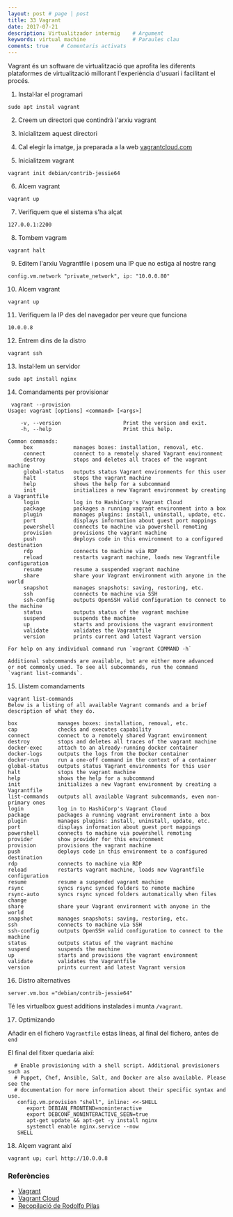 ```yaml
---
layout: post # page | post
title: 33 Vagrant
date: 2017-07-21 
description: Virtualitzador intermig    # Argument
keywords: virtual machine               # Paraules clau
coments: true    # Comentaris activats
---
```


Vagrant és un software de virtualització que aprofita les diferents plataformes de virtualització millorant l'experiència d'usuari i facilitant el procés.

1. Instal·lar el programari

```
sudo apt instal vagrant
```

2. Creem un directori que contindrà l'arxiu vagrant

3. Inicialitzem aquest directori

4. Cal elegir la imatge, ja preparada a la web [vagrantcloud.com](https://app.vagrantup.com/boxes/search)

5. Inicialitzem vagrant

```
vagrant init debian/contrib-jessie64
```

6. Alcem vagrant

```
vagrant up
```

7. Verifiquem que el sistema s'ha alçat

```
127.0.0.1:2200
```

8. Tombem vagram

```
vagrant halt
```

9. Editem l'arxiu Vagrantfile i posem una IP que no estiga al nostre rang

```
config.vm.network "private_network", ip: "10.0.0.80"
```

10. Alcem vagrant

```
vagrant up
```

11. Verifiquem la IP des del navegador per veure que funciona

```
10.0.0.8
```

12. Entrem dins de la distro

```
vagrant ssh
```

13. Instal·lem un servidor

```
sudo apt install nginx
```

14. Comandaments per provisionar

```
 vagrant --provision
Usage: vagrant [options] <command> [<args>]

    -v, --version                    Print the version and exit.
    -h, --help                       Print this help.

Common commands:
     box             manages boxes: installation, removal, etc.
     connect         connect to a remotely shared Vagrant environment
     destroy         stops and deletes all traces of the vagrant machine
     global-status   outputs status Vagrant environments for this user
     halt            stops the vagrant machine
     help            shows the help for a subcommand
     init            initializes a new Vagrant environment by creating a Vagrantfile
     login           log in to HashiCorp's Vagrant Cloud
     package         packages a running vagrant environment into a box
     plugin          manages plugins: install, uninstall, update, etc.
     port            displays information about guest port mappings
     powershell      connects to machine via powershell remoting
     provision       provisions the vagrant machine
     push            deploys code in this environment to a configured destination
     rdp             connects to machine via RDP
     reload          restarts vagrant machine, loads new Vagrantfile configuration
     resume          resume a suspended vagrant machine
     share           share your Vagrant environment with anyone in the world
     snapshot        manages snapshots: saving, restoring, etc.
     ssh             connects to machine via SSH
     ssh-config      outputs OpenSSH valid configuration to connect to the machine
     status          outputs status of the vagrant machine
     suspend         suspends the machine
     up              starts and provisions the vagrant environment
     validate        validates the Vagrantfile
     version         prints current and latest Vagrant version

For help on any individual command run `vagrant COMMAND -h`

Additional subcommands are available, but are either more advanced
or not commonly used. To see all subcommands, run the command
`vagrant list-commands`.
```

15. Llistem comandaments

```
vagrant list-commands
Below is a listing of all available Vagrant commands and a brief
description of what they do.

box             manages boxes: installation, removal, etc.
cap             checks and executes capability
connect         connect to a remotely shared Vagrant environment
destroy         stops and deletes all traces of the vagrant machine
docker-exec     attach to an already-running docker container
docker-logs     outputs the logs from the Docker container
docker-run      run a one-off command in the context of a container
global-status   outputs status Vagrant environments for this user
halt            stops the vagrant machine
help            shows the help for a subcommand
init            initializes a new Vagrant environment by creating a Vagrantfile
list-commands   outputs all available Vagrant subcommands, even non-primary ones
login           log in to HashiCorp's Vagrant Cloud
package         packages a running vagrant environment into a box
plugin          manages plugins: install, uninstall, update, etc.
port            displays information about guest port mappings
powershell      connects to machine via powershell remoting
provider        show provider for this environment
provision       provisions the vagrant machine
push            deploys code in this environment to a configured destination
rdp             connects to machine via RDP
reload          restarts vagrant machine, loads new Vagrantfile configuration
resume          resume a suspended vagrant machine
rsync           syncs rsync synced folders to remote machine
rsync-auto      syncs rsync synced folders automatically when files change
share           share your Vagrant environment with anyone in the world
snapshot        manages snapshots: saving, restoring, etc.
ssh             connects to machine via SSH
ssh-config      outputs OpenSSH valid configuration to connect to the machine
status          outputs status of the vagrant machine
suspend         suspends the machine
up              starts and provisions the vagrant environment
validate        validates the Vagrantfile
version         prints current and latest Vagrant version
```

16. Distro alternatives

```
server.vm.box ="debian/contrib-jessie64" 
```

Té les virtualbox guest additions instalades i munta `/vagrant`.

17. Optimizando

Añadir en el fichero `Vagrantfile` estas líneas, al final del fichero, antes de `end`

El final del fitxer quedaria així:

```
  # Enable provisioning with a shell script. Additional provisioners such as
  # Puppet, Chef, Ansible, Salt, and Docker are also available. Please see the
  # documentation for more information about their specific syntax and use.
   config.vm.provision "shell", inline: <<-SHELL
      export DEBIAN_FRONTEND=noninteractive
      export DEBCONF_NONINTERACTIVE_SEEN=true
      apt-get update && apt-get -y install nginx
      systemctl enable nginx.service --now
   SHELL
```

18. Alçem vagrant així

```
vagrant up; curl http://10.0.0.8
```

### Referències

- [Vagrant](https://www.vagrantup.com/)
- [Vagrant Cloud](https://app.vagrantup.com/boxes/search)
- [Recopilació de Rodolfo Pilas](http://pi.lastr.us/virtualizacion/vagrant/)

